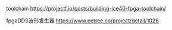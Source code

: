 toolchain
https://projectf.io/posts/building-ice40-fpga-toolchain/

fpgaDDS波形发生器
https://www.eetree.cn/project/detail/1026
